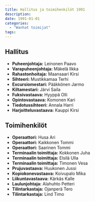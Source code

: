 ```yaml
---
title: Hallitus ja toimihenkilöt 1991
description: 
date: 1991-01-01
categories:
  - "Wanhat toimijat"
tags:
---
```



## Hallitus
- **Puheenjohtaja:**	Leinonen Paavo
- **Varapuheenjohtaja:**	Mäkelä Ilkka
- **Rahastonhoitaja:**	Maansaari Kirsi
- **Sihteeri:**	Mustikkamaa Terhi
- **Excursiomestari:**	Pääkkönen Jarmo
- **Kiltamestari:**	Järvi Saila
- **Fuksivastaava:**	Hyyppä Olli
- **Opintovastaava:**	Komonen Kari
- **Tiedotussihteeri:**	Annala Harri
- **Harjoitteluvastaava:**	Kauppi Kirsi

## Toimihenkilöt
- **Operaattori:**	Husa Ari
- **Operaattori:**	Kaikkonen Tommi
- **Operaattori:**	Saarinen Tommi
- **Terminaalin toimittaja:**	Kokkonen Juha
- **Terminaalin toimittaja:**	Elsilä Ulla
- **Terminaalin toimittaja:**	Timonen Vesa
- **Prujuvastaava:**	Huukonen Jussi
- **Kopiokonevastaava:**	Koivupalo Mika
- **Liikuntavastaava:**	Kärkäs Kalle
- **Laulunjohtaja:**	Alahuhto Petteri
- **Tilintarkastaja:**	Ojanperä Tero
- **Tilintarkastaja:**	Lind Timo